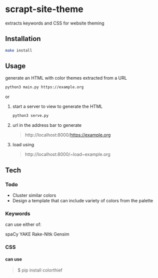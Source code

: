 # scrapt-site-theme

extracts keywords and CSS for website theming

## Installation

```sh
make install
```

## Usage

generate an HTML with color themes extracted from a URL

```sh
python3 main.py https://example.org
```

or

1. start a server to view to generate the HTML

    ```sh
    python3 serve.py
    ```

2. url in the address bar to generate

    > http://localhost:8000/https://example.org

3. load using
    > http://localhost:8000/~load~example.org

## Tech

### Todo

-   Cluster similar colors
-   Design a template that can include variety of colors from the palette

### Keywords

can use either of:

spaCy
YAKE
Rake-Nltk
Gensim

### CSS

#### can use

> $ pip install colorthief
